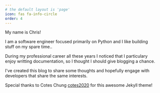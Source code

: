 ```yaml
---
# the default layout is 'page'
icon: fas fa-info-circle
order: 4
---
```


My name is Chris!

I am a software engineer focused primarily on Python and I like building stuff on my spare time..

During my professional career all these years I noticed that I particulary enjoy writting documentation, so I thought I should give blogging a chance.

I've created this blog to share some thoughts and hopefully engage with developers that share the same interests.

Special thanks to Cotes Chung [cotes2020](https://github.com/cotes2020) for this awesome Jekyll theme!
